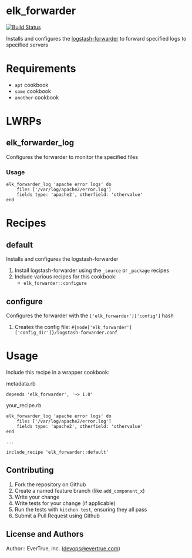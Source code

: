 # elk_forwarder

[![Build Status](https://travis-ci.org/evertrue/elk_forwarder-cookbook.svg)](https://travis-ci.org/evertrue/elk_forwarder-cookbook)

Installs and configures the [logstash-forwarder](https://github.com/elastic/logstash-forwarder) to forward specified logs to specified servers

# Requirements

* `apt` cookbook
* `some` cookbook
* `another` cookbook

# LWRPs

## elk_forwarder_log

Configures the forwarder to monitor the specified files

### Usage

```
elk_forwarder_log 'apache error logs' do
    files ['/var/log/apache2/error.log']
    fields type: 'apache2', otherfield: 'othervalue'
end
```

# Recipes

## default

Installs and configures the logstash-forwarder

1. Install logstash-forwarder using the `_source` or `_package` recipes
2. Include various recipes for this cookbook:
    * `elk_forwarder::configure`

## configure

Configures the forwarder with the `['elk_forwarder']['config']` hash

1. Creates the config file: `#{node['elk_forwarder']['config_dir']}/logstash-forwarder.conf`

# Usage

Include this recipe in a wrapper cookbook:

metadata.rb

```
depends 'elk_forwarder', '~> 1.0'
```

your_recipe.rb

```
elk_forwarder_log 'apache error logs' do
    files ['/var/log/apache2/error.log']
    fields type: 'apache2', otherfield: 'othervalue'
end

...

include_recipe 'elk_forwarder::default'
```

## Contributing

1. Fork the repository on Github
2. Create a named feature branch (like `add_component_x`)
3. Write your change
4. Write tests for your change (if applicable)
5. Run the tests with `kitchen test`, ensuring they all pass
6. Submit a Pull Request using Github

## License and Authors

Author:: EverTrue, inc. (devops@evertrue.com)
